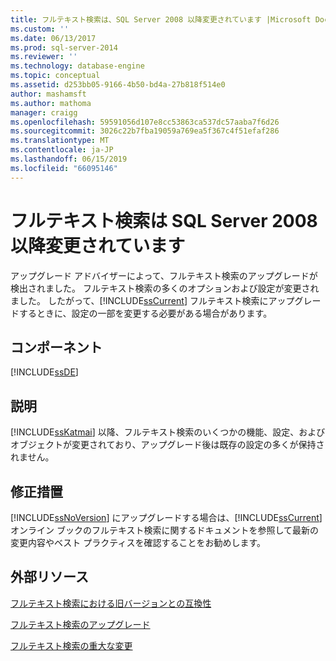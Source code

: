 ```yaml
---
title: フルテキスト検索は、SQL Server 2008 以降変更されています |Microsoft Docs
ms.custom: ''
ms.date: 06/13/2017
ms.prod: sql-server-2014
ms.reviewer: ''
ms.technology: database-engine
ms.topic: conceptual
ms.assetid: d253bb05-9166-4b50-bd4a-27b818f514e0
author: mashamsft
ms.author: mathoma
manager: craigg
ms.openlocfilehash: 59591056d107e8cc53863ca537dc57aaba7f6d26
ms.sourcegitcommit: 3026c22b7fba19059a769ea5f367c4f51efaf286
ms.translationtype: MT
ms.contentlocale: ja-JP
ms.lasthandoff: 06/15/2019
ms.locfileid: "66095146"
---
```

# <a name="full-text-search-has-changed-since-sql-server-2008"></a>フルテキスト検索は SQL Server 2008 以降変更されています
  アップグレード アドバイザーによって、フルテキスト検索のアップグレードが検出されました。 フルテキスト検索の多くのオプションおよび設定が変更されました。 したがって、[!INCLUDE[ssCurrent](../../includes/sscurrent-md.md)] フルテキスト検索にアップグレードするときに、設定の一部を変更する必要がある場合があります。  
  
## <a name="component"></a>コンポーネント  
 [!INCLUDE[ssDE](../../includes/ssde-md.md)]  
  
## <a name="description"></a>説明  
 [!INCLUDE[ssKatmai](../../includes/sskatmai-md.md)] 以降、フルテキスト検索のいくつかの機能、設定、およびオブジェクトが変更されており、アップグレード後は既存の設定の多くが保持されません。  
  
## <a name="corrective-action"></a>修正措置  
 [!INCLUDE[ssNoVersion](../../includes/ssnoversion-md.md)] にアップグレードする場合は、[!INCLUDE[ssCurrent](../../includes/sscurrent-md.md)] オンライン ブックのフルテキスト検索に関するドキュメントを参照して最新の変更内容やベスト プラクティスを確認することをお勧めします。  
  
## <a name="external-resources"></a>外部リソース  
 [フルテキスト検索における旧バージョンとの互換性](../../../2014/database-engine/full-text-search-backward-compatibility.md)  
  
 [フルテキスト検索のアップグレード](https://go.microsoft.com/fwlink/?LinkId=112291)  
  
 [フルテキスト検索の重大な変更](../../../2014/database-engine/breaking-changes-to-full-text-search.md)  
  
  
